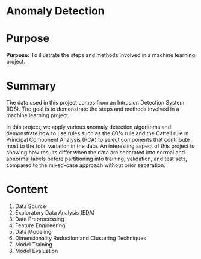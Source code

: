 # Anomaly Detection
# Purpose
**Purpose:** To illustrate the steps and methods involved in a machine learning project.
# Summary
The data used in this project comes from an Intrusion Detection System (IDS). The goal is to demonstrate the steps and methods involved in a machine learning project.

In this project, we apply various anomaly detection algorithms and demonstrate how to use rules such as the 80% rule and the Cattell rule in Principal Component Analysis (PCA) to select components that contribute most to the total variation in the data. An interesting aspect of this project is showing how results differ when the data are separated into normal and abnormal labels before partitioning into training, validation, and test sets, compared to the mixed-case approach without prior separation.

# Content
1. Data Source
2. Exploratory Data Analysis (EDA)
3. Data Preprocessing
4. Feature Engineering
5. Data Modeling
6. Dimensionality Reduction and Clustering Techniques
7. Model Training
8. Model Evaluation
